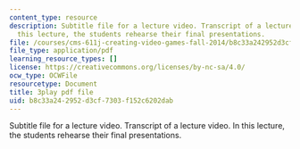```yaml
---
content_type: resource
description: Subtitle file for a lecture video. Transcript of a lecture video. In
  this lecture, the students rehearse their final presentations.
file: /courses/cms-611j-creating-video-games-fall-2014/b8c33a242952d3cf7303f152c6202dab_ok4qM1OzlPA.pdf
file_type: application/pdf
learning_resource_types: []
license: https://creativecommons.org/licenses/by-nc-sa/4.0/
ocw_type: OCWFile
resourcetype: Document
title: 3play pdf file
uid: b8c33a24-2952-d3cf-7303-f152c6202dab
---
```

Subtitle file for a lecture video. Transcript of a lecture video. In this lecture, the students rehearse their final presentations.
